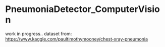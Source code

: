# PneumoniaDetector_ComputerVision

work in progress..
dataset from: https://www.kaggle.com/paultimothymooney/chest-xray-pneumonia
